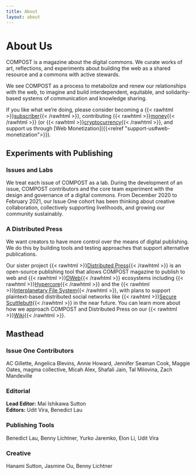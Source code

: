 ```yaml
---
title: About
layout: about
---
```


# About Us

COMPOST is a magazine about the digital commons. We curate works of art, reflections, and experiments about building the web as a shared resource and a commons with active stewards.

We see COMPOST as a process to metabolize and renew our relationships with the web, to imagine and build interdependent, equitable, and solidarity-based systems of communication and knowledge sharing.

If you like what we’re doing, please consider becoming a {{< rawhtml >}}<a href="https://opencollective.com/compost/contribute/backer-22573/checkout" target="_blank">subscriber</a>{{< /rawhtml >}}, contributing {{< rawhtml >}}<a href="https://opencollective.com/compost" target="_blank">money</a>{{< /rawhtml >}} (or {{< rawhtml >}}<a href="https://gitcoin.co/grants/1385/compost" target="_blank">cryptocurrency</a>{{< /rawhtml >}}, and support us through [Web Monetization]({{<relref "support-us#web-monetization">}}).

## Experiments with Publishing

### Issues and Labs

We treat each issue of COMPOST as a lab. During the development of an issue, COMPOST contributors and the core team experiment with the design and governance of a digital commons. From December 2020 to February 2021, our Issue One cohort has been thinking about creative collaboration, collectively supporting livelihoods, and growing our community sustainably.

### A Distributed Press

We want creators to have more control over the means of digital publishing. We do this by building tools and testing approaches that support alternative publications.

Our sister project {{< rawhtml >}}<a href="https://distributed.press" target="_blank">Distributed Press</a>{{< /rawhtml >}} is an open-source publishing tool that allows COMPOST magazine to publish to web and {{< rawhtml >}}<a href="https://getdweb.net" target="_blank">DWeb</a>{{< /rawhtml >}} ecosystems including {{< rawhtml >}}<a href="https://hypercore-protocol.org" target="_blank">Hypercore</a>{{< /rawhtml >}} and the {{< rawhtml >}}<a href="https://ipfs.io" target="_blank">Interplanetary File System</a>{{< /rawhtml >}}, with plans to support plaintext-based distributed social networks like {{< rawhtml >}}<a href="https://scuttlebutt.nz" target="_blank">Secure Scuttlebutt</a>{{< /rawhtml >}} in the near future. You can learn more about how we approach COMPOST and Distributed Press on our {{< rawhtml >}}<a href="https://github.com/hyphacoop/distributed-press-organizing/wiki/About-COMPOST-and-Distributed-Press/" target="_blank">Wiki</a>{{< /rawhtml >}}.

## Masthead

### Issue One Contributors

AC Gillette, Angelica Blevins, Annie Howard, Jennifer Seaman Cook, Maggie Oates, magma collective, Micah Alex, Shafali Jain, Tal Milovina, Zach Mandeville

### Editorial

**Lead Editor:** Mai Ishikawa Sutton  
**Editors:** Udit Vira, Benedict Lau

### Publishing Tools

Benedict Lau, Benny Lichtner, Yurko Jaremko, Elon Li, Udit Vira

### Creative

Hanami Sutton, Jasmine Ou, Benny Lichtner
